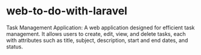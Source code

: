 # web-to-do-with-laravel
Task Management Application:  A web application designed for efficient task management. It allows users to create, edit, view, and delete tasks, each with attributes such as title, subject, description, start and end dates, and status.
